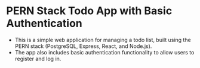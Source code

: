 # PERN Stack Todo App with Basic Authentication
- This is a simple web application for managing a todo list, built using the PERN stack (PostgreSQL, Express, React, and Node.js). 
- The app also includes basic authentication functionality to allow users to register and log in.

